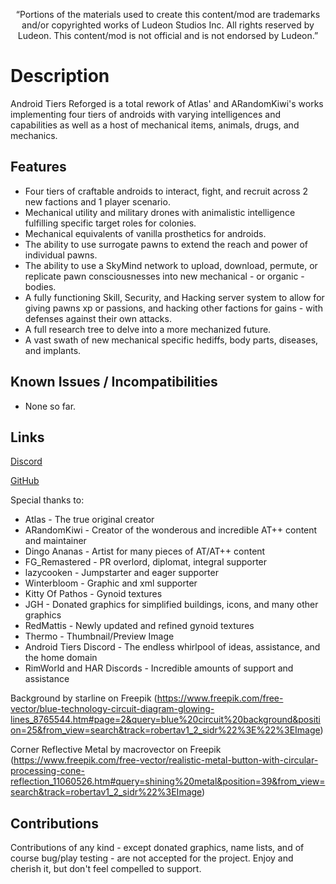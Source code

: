<p align="center">
	“Portions of the materials used to create this content/mod are trademarks and/or copyrighted works of Ludeon Studios Inc. All rights reserved by Ludeon. This content/mod is not official and is not endorsed by Ludeon.”
</p>

# Description
Android Tiers Reforged is a total rework of Atlas' and ARandomKiwi's works implementing four tiers of androids with varying intelligences and capabilities as well as a host of mechanical items, animals, drugs, and mechanics.

## Features
* Four tiers of craftable androids to interact, fight, and recruit across 2 new factions and 1 player scenario.
* Mechanical utility and military drones with animalistic intelligence fulfilling specific target roles for colonies.
* Mechanical equivalents of vanilla prosthetics for androids.
* The ability to use surrogate pawns to extend the reach and power of individual pawns.
* The ability to use a SkyMind network to upload, download, permute, or replicate pawn consciousnesses into new mechanical - or organic - bodies.
* A fully functioning Skill, Security, and Hacking server system to allow for giving pawns xp or passions, and hacking other factions for gains - with defenses against their own attacks.
* A full research tree to delve into a more mechanized future.
* A vast swath of new mechanical specific hediffs, body parts, diseases, and implants.

## Known Issues / Incompatibilities
- None so far.

## Links
[Discord](https://discord.gg/udNCpbkABT)

[GitHub](https://github.com/RWDevathon/Android-Tiers-Reforged-Core)

Special thanks to:
* Atlas - The true original creator
* ARandomKiwi - Creator of the wonderous and incredible AT++ content and maintainer
* Dingo Ananas - Artist for many pieces of AT/AT++ content
* FG_Remastered - PR overlord, diplomat, integral supporter
* lazycooken - Jumpstarter and eager supporter
* Winterbloom - Graphic and xml supporter
* Kitty Of Pathos - Gynoid textures
* JGH - Donated graphics for simplified buildings, icons, and many other graphics
* RedMattis - Newly updated and refined gynoid textures
* Thermo - Thumbnail/Preview Image
* Android Tiers Discord - The endless whirlpool of ideas, assistance, and the home domain
* RimWorld and HAR Discords - Incredible amounts of support and assistance

Background by starline on Freepik
(https://www.freepik.com/free-vector/blue-technology-circuit-diagram-glowing-lines_8765544.htm#page=2&query=blue%20circuit%20background&position=25&from_view=search&track=robertav1_2_sidr%22%3E%22%3EImage)

Corner Reflective Metal by macrovector on Freepik
(https://www.freepik.com/free-vector/realistic-metal-button-with-circular-processing-cone-reflection_11060526.htm#query=shining%20metal&position=39&from_view=search&track=robertav1_2_sidr%22%3EImage)

## Contributions

Contributions of any kind - except donated graphics, name lists, and of course bug/play testing - are not accepted for the project. Enjoy and cherish it, but don't feel compelled to support.